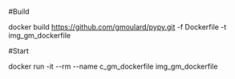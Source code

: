 #Build

docker build https://github.com/gmoulard/pypy.git  -f Dockerfile -t img_gm_dockerfile

#Start

docker run -it --rm --name c_gm_dockerfile img_gm_dockerfile
